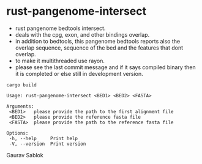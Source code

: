 # rust-pangenome-intersect
 
 - rust pangenome bedtools intersect.
 - deals with the cpg, exon, and other bindings overlap. 
 - in addition to bedtools, this pangenome bedtools reports also the overlap sequence, sequence of the bed and the features that dont overlap.  
 - to make it multithreaded use rayon.
 - please see the last commit message and if it says compiled binary then it is completed or else still in development version.

 ```
 cargo build 
 
 ```

 ```
 Usage: rust-pangenome-intersect <BED1> <BED2> <FASTA>

 Arguments:
  <BED1>   please provide the path to the first alignment file
  <BED2>   please provide the reference fasta file
  <FASTA>  please provide the path to the reference fasta file

 Options:
  -h, --help     Print help
  -V, --version  Print version
 ```

 Gaurav Sablok
